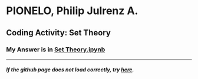 # PIONELO, Philip Julrenz A.
## Coding Activity: Set Theory
### My Answer is in [Set Theory.ipynb](https://github.com/Philippians/Coding-Sets/blob/main/Set%20Theory/Set%20Theory.ipynb)
---
##### If the github page does not load correctly, try [here](https://nbviewer.jupyter.org/github/Philippians/Coding-Sets/blob/main/Set%20Theory/Set%20Theory.ipynb).

